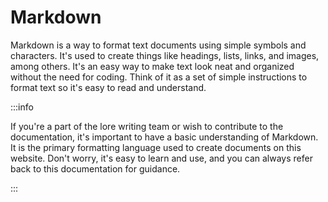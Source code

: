 # Markdown

Markdown is a way to format text documents using simple symbols and characters. It's used to create things like headings, lists, links, and images, among others. It's an easy way to make text look neat and organized without the need for coding. Think of it as a set of simple instructions to format text so it's easy to read and understand.

:::info

If you're a part of the lore writing team or wish to contribute to the documentation, it's important to have a basic understanding of Markdown. It is the primary formatting language used to create documents on this website. Don't worry, it's easy to learn and use, and you can always refer back to this documentation for guidance.

:::